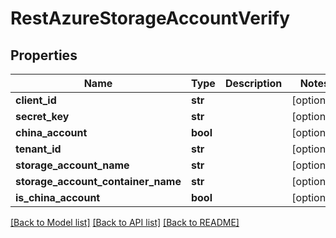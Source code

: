 # RestAzureStorageAccountVerify

## Properties
Name | Type | Description | Notes
------------ | ------------- | ------------- | -------------
**client_id** | **str** |  | [optional] 
**secret_key** | **str** |  | [optional] 
**china_account** | **bool** |  | [optional] 
**tenant_id** | **str** |  | [optional] 
**storage_account_name** | **str** |  | [optional] 
**storage_account_container_name** | **str** |  | [optional] 
**is_china_account** | **bool** |  | [optional] 

[[Back to Model list]](../README.md#documentation-for-models) [[Back to API list]](../README.md#documentation-for-api-endpoints) [[Back to README]](../README.md)


